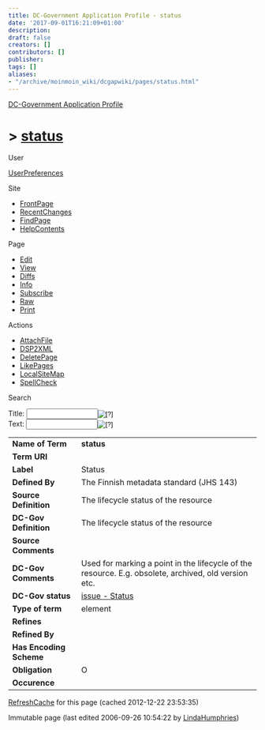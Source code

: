 ```yaml
---
title: DC-Government Application Profile - status
date: '2017-09-01T16:21:09+01:00'
description: 
draft: false
creators: []
contributors: []
publisher: 
tags: []
aliases:
- "/archive/moinmoin_wiki/dcgapwiki/pages/status.html"
---
```


 [DC-Government Application Profile](http://dublincore.org/dcgapwiki/FrontPage)

# > [status](http://dublincore.org/dcgapwiki/status?action=fullsearch&value=status&literal=1&case=1&context=40 "Click here to do a full-text search for this title")

User

 [UserPreferences](http://dublincore.org/dcgapwiki/UserPreferences)

Site

- [FrontPage](http://dublincore.org/dcgapwiki/FrontPage)
- [RecentChanges](http://dublincore.org/dcgapwiki/RecentChanges)
- [FindPage](http://dublincore.org/dcgapwiki/FindPage)
- [HelpContents](http://dublincore.org/dcgapwiki/HelpContents)

Page

- [Edit](http://dublincore.org/dcgapwiki/status?action=edit "Edit")
- [View](http://dublincore.org/dcgapwiki/status "View")
- [Diffs](http://dublincore.org/dcgapwiki/status?action=diff "Diffs")
- [Info](http://dublincore.org/dcgapwiki/status?action=info "Info")
- [Subscribe](http://dublincore.org/dcgapwiki/status?action=subscribe "Subscribe")
- [Raw](http://dublincore.org/dcgapwiki/status?action=raw "Raw")
- [Print](http://dublincore.org/dcgapwiki/status?action=print "Print")

Actions

- [AttachFile](http://dublincore.org/dcgapwiki/status?action=AttachFile)
- [DSP2XML](http://dublincore.org/dcgapwiki/status?action=DSP2XML)
- [DeletePage](http://dublincore.org/dcgapwiki/status?action=DeletePage)
- [LikePages](http://dublincore.org/dcgapwiki/status?action=LikePages)
- [LocalSiteMap](http://dublincore.org/dcgapwiki/status?action=LocalSiteMap)
- [SpellCheck](http://dublincore.org/dcgapwiki/status?action=SpellCheck)

Search

<form method="POST" action="/dcgapwiki/status">
<p>
<input name="action" value="inlinesearch" type="hidden">
<input name="context" value="40" type="hidden">
Title: <input name="text_title" size="15" maxlength="50" type="text"><input src="status_files/moin-search.png" name="button_title" alt="[?]" type="image"><br>Text: <input name="text_full" size="15" maxlength="50" type="text"><input src="status_files/moin-search.png" name="button_full" alt="[?]" type="image">
</p>
</form>

<table>
  <tbody>
    <tr>
      <td>
        <strong>Name of Term</strong>
      </td>
      <td>
        <strong>status</strong>
      </td>
    </tr>
    <tr>
      <td>
        <strong>Term URI</strong>
      </td>
      <td colspan="2" align="center">
      </td>
    </tr>
    <tr>
      <td>
        <strong>Label</strong>
      </td>
      <td>
        Status</td>
    </tr>
    <tr>
      <td>
        <strong>Defined By</strong>
      </td>
      <td>
        The Finnish metadata standard (JHS 143)</td>
    </tr>
    <tr>
      <td>
        <strong>Source Definition</strong>
      </td>
      <td>
        The lifecycle status of the resource</td>
    </tr>
    <tr>
      <td>
        <strong>DC-Gov Definition</strong>
      </td>
      <td>
        The lifecycle status of the resource</td>
    </tr>
    <tr>
      <td>
        <strong>Source Comments</strong>
      </td>
      <td colspan="2" align="center">
      </td>
    </tr>
    <tr>
      <td>
        <strong>DC-Gov Comments</strong>
      </td>
      <td>
        Used for marking a point in the lifecycle of the resource. E.g. obsolete, archived, old version etc.</td>
    </tr>
    <tr>
      <td>
        <strong>DC-Gov status</strong>
      </td>
      <td>
        <a href="http://dublincore.org/dcgapwiki/issue_20_2d_20Status">issue - Status</a>
      </td>
    </tr>
    <tr>
      <td>
        <strong>Type of term</strong>
      </td>
      <td>
        element</td>
    </tr>
    <tr>
      <td>
        <strong>Refines</strong>
      </td>
      <td colspan="2" align="center">
      </td>
    </tr>
    <tr>
      <td>
        <strong>Refined By</strong>
      </td>
      <td colspan="2" align="center">
      </td>
    </tr>
    <tr>
      <td>
        <strong>Has Encoding Scheme</strong>
      </td>
      <td colspan="2" align="center">
      </td>
    </tr>
    <tr>
      <td>
        <strong>Obligation</strong>
      </td>
      <td>
        O</td>
    </tr>
    <tr>
      <td>
        <strong>Occurence</strong>
      </td>
      <td colspan="2" align="center">
      </td>
    </tr>
  </tbody>
</table>


 [RefreshCache](http://dublincore.org/dcgapwiki/status?action=refresh&arena=Page.py&key=status.text_html) for this page (cached 2012-12-22 23:53:35)  

Immutable page (last edited 2006-09-26 10:54:22 by [LindaHumphries](http://dublincore.org/dcgapwiki/LindaHumphries))

